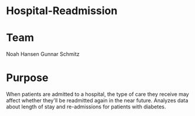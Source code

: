 # Hospital-Readmission  

# Team
Noah Hansen
Gunnar Schmitz

# Purpose
When patients are admitted to a hospital, the type of care they receive may affect whether they'll be readmitted again in the near future. Analyzes data about length of stay and re-admissions for patients with diabetes.
